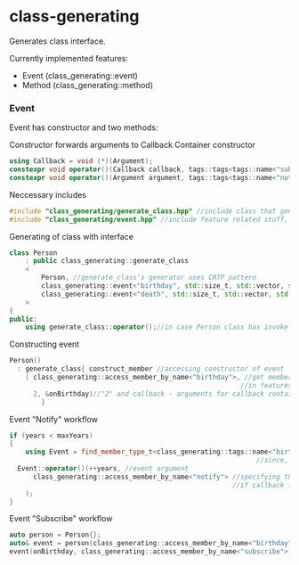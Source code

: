 # class-generating

Generates class interface.

Currently implemented features:
  * Event (class_generating::event)
  * Method (class_generating::method)
  
  
### Event

Event has constructor and two methods:

Constructor forwards arguments to Callback Container constructor

``` C++
using Callback = void (*)(Argument);
constexpr void operator()(Callback callback, tags::tags<tags::name<"subscribe">> = {})
constexpr void operator()(Argument argument, tags::tags<tags::name<"notify">> = {}) const
```

Neccessary includes
``` C++
#include "class_generating/generate_class.hpp" //include class that generates interface from feature's template
#include "class_generating/event.hpp" //include feature related stuff, like template
```

Generating of class with interface
 
``` C++
class Person
	: public class_generating::generate_class
	<
		Person, //generate_class's generator uses CRTP pattern 
		class_generating::event<"birthday", std::size_t, std::vector, std::back_insert_iterator>, //event named "birthday"
		class_generating::event<"death", std::size_t, std::vector, std::back_insert_iterator> //event named "death"
	>
{
public:
	using generate_class::operator();//in case Person class has invoke operator
```

Constructing event
``` C++
Person() 
  : generate_class{ construct_member //accessing constructor of event
    ( class_generating::access_member_by_name<"birthday">, //get member(in this case event) by name,
                                                          //in features like "method" we may use other tags to resolve ambiguity
      2, &onBirthday)//"2" and callback - arguments for callback container(in this case std::vector)
		}
```
  
Event "Notify" workflow
``` C++
if (years < maxYears)
{
	using Event = find_member_type_t<class_generating::tags::name<"birthday">>;//getting type of generated event by name,
                                                              //since, we are inherited from it we accessing it method using type
  Event::operator()(++years, //event argument
      class_generating::access_member_by_name<"notify"> //specifying that it should be notify
                                                        //if callback type is different from argument specifying is not required
    );
}
```
 
Event "Subscribe" workflow
``` C++
auto person = Person{};
auto& event = person(class_generating::access_member_by_name<"birthday">);//geting person event by invoke operator
event(onBirthday, class_generating::access_member_by_name<"subscribe">);//subscribe on event with "onBirthday" callback
```
